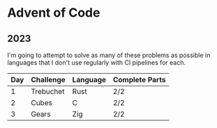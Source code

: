 # Advent of Code

## 2023

I'm going to attempt to solve as many of these problems as possible in languages that I don't use regularly with CI pipelines for each.

| Day | Challenge | Language | Complete Parts |
| --- | --- | --- | --- |
| 1 | Trebuchet| Rust | 2/2 |
| 2 | Cubes | C | 2/2 |
| 3 | Gears | Zig | 2/2 | 
